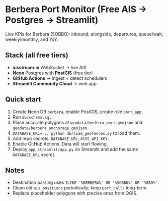 # Berbera Port Monitor (Free AIS → Postgres → Streamlit)

Live KPIs for Berbera (SOBBO): inbound, alongside, departures, queue/wait, weekly/monthly, and YoY.

## Stack (all free tiers)
- **aisstream.io** WebSocket → live AIS
- **Neon** Postgres with **PostGIS** (free tier)
- **GitHub Actions** → ingest + detect schedulers
- **Streamlit Community Cloud** → web app

## Quick start
1. Create Neon DB `berbera`, enable PostGIS, create role `port_app`.
2. Run `db/schema.sql`.
3. Place accurate polygons at `geodata/berbera_port.geojson` and `geodata/berbera_anchorage.geojson`.
4. `DATABASE_URL=... python db/load_geofences.py` to load them.
5. Add repo secrets: `DATABASE_URL`, `AISS_API_KEY`.
6. Enable GitHub Actions. Data will start flowing.
7. Deploy `app_streamlit/app.py` on Streamlit and add the same `DATABASE_URL` secret.

## Notes
- Destination parsing uses `ILIKE '%BERBERA%' OR '%SOBBO%' OR '%BBO%'`.
- Clean old `ais_positions` periodically; keep `port_calls` long-term.
- Replace placeholder polygons with precise ones from QGIS.
